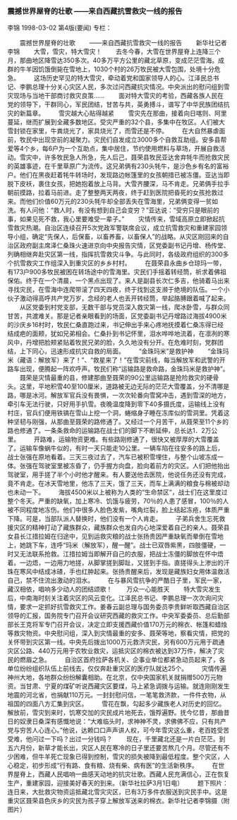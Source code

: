 ### 震撼世界屋脊的壮歌  ——来自西藏抗雪救灾一线的报告
李锦
1998-03-02
第4版(要闻)
专栏：

　　震撼世界屋脊的壮歌
　　——来自西藏抗雪救灾一线的报告
　　新华社记者  李锦
　　大雪，雪灾，特大雪灾！
　　去冬今春，大雪在世界屋脊上连降三个月，那曲地区降雪达350多次。40多万平方公里的藏北草原，变成茫茫雪海。成群的牛羊因饥饿倒毙在雪地上，1030个村的26万牧民被大雪包围，处境十分危急。
　　这场历史罕见的特大雪灾，牵动着党和国家领导人的心。江泽民总书记、李鹏总理十分关心灾区人民，多次过问西藏抗灾情况。中央派出的慰问组到雪灾现场与当地干部商讨救灾良策……
　　面对特大雪灾的考验，西藏各族人民在党的领导下，干群同心，军民团结，甘苦与共，英勇搏斗，谱写了中华民族团结抗灾的新篇章。
　　雪灾越大心贴得越紧
　　雪灾先在那曲，接着向日喀则、阿里蔓延，继而扩展到全藏多数地区。受灾严重的32个县，多集中在牧区。人们被大雪封锁在家里，牛粪烧光了，家具烧光了，而雪还是不停。
　　在大自然暴虐面前，牧民中出现空前的凝聚力。灾民们自发成立3000多个自救互助组。安多县帮爱等4个乡，每6户为一个互助点，集中居住，节约使用燃料与草场，开展自救活动。雪灾中，许多牧民急人所急，先人后己，聂荣县牧民亚达舍弃牦牛而抢救灾民的英雄事迹，在千里草原广为流传。这兄弟俩有230头牦牛，是沙色乡有名的富裕户。他们在黑夜赶着牦牛转场时，发现路边帐篷里的女孩朝措已被冻僵。亚达当即脱下皮袄，裹住女孩，把她抱着放上马背。大雪齐腰深，马不肯走。兄弟俩手拉手朝前摸路，拉着马前进。走了整整两天两夜，终于赶到医院把昏死的女孩抢救过来。而他们价值60万元的230头牦牛却全部丢失在雪海里，兄弟俩变得一贫如洗。有人问他：“救人时，有没有想到自己会变穷？”亚达说：“受穷只是眼前的事，如果见死不救，我心里要难受一辈子。”
　　灾情传来，雪域高原立即掀起抗雪救灾热潮。自治区连续召开5次党政军警联席会议，成立抗雪救灾和重建家园领导小组，确定“先保人，后保畜，以畜养畜，以畜保人”的战略。从灾区刚回来的自治区政府副主席泽仁桑珠火速进京向中央报告灾情，区党委副书记丹增、杨传堂、列确相继奔赴灾区第一线，指挥抗雪救灾斗争。与此同时，各级政府组织的300多个抗雪救灾工作组深入到重灾区的乡乡村村。
　　在聂荣县永曲乡仓琼玛一带，有173户900多牧民被困在转场途中的雪海里。灾民们手摇着转经筒，祈求着佛祖保佑。终于在一个清晨，一个黑点出现了。来人是副县长次仁多吉，他骑着马出来寻找灾民，在雪海中连爬带滚了四天四夜，终于找到这支濒于绝境的队伍。一个小伙子激动得高呼共产党万岁，念经的老人也丢开转经筒，举起胳膊跟着喊了起来。
　　从区党委到村党支部，无数干部与党员深入救灾第一线，爬冰卧雪，与群众同甘苦，共渡难关。那是记者亲眼看到的场面，区党委副书记丹增路过海拔4900米的沙庆乡16村时，牧民仁桑直跑过来，书记伸出手来心疼地抚摸着仁桑冻得已经结成疤的面颊，犹如兄弟相会。仁桑扑到书记怀里，泪水哗哗地流着，在凛冽的寒风中，丹增把脸颊紧贴着牧民兄弟的脸，久久地没有分开。在危难时刻，党群团结，上下同心，迅速形成抗灾自救的局面。
　　“金珠玛米”是救护神
　　“金珠玛米（藏语：解放军）来了！”、“救星来了！”在雪灾前线，每当解放军和武警的开路车出现，便腾起一阵欢呼声。牧民们称“运输路是救命路，金珠玛米是救护神”。
　　聂荣是灾情最重的县，修建那曲至聂荣的90公里运输路是抢险救灾的硬骨头。这里，平地积雪40至100厘米，道路被无边无际的茫茫大雪覆盖，分不清哪是路，哪是冰河。解放军官兵没有畏惧，一次次轮番向雪窝冲击，遇到雪深的地方，牵引车无法行驶，只好用手扒雪。夜晚温度降到零下40多摄氏度，运输线上没有村庄，官兵们便用铁镐在雪山上挖一个洞，蜷缩身子睡在冻库似的雪洞里。凭着这种坚韧与刚强，从那曲至聂荣的路修通了。又经过一个月苦干，从聂荣至11个乡的路也修通了。一条条救命的运输路在战士们的脚下不断延伸，总长达1．2万公里。
　　开路难，运输物资更难。有些路刚修通了，很快又被厚厚的大雪覆盖了。运输车像蜗牛似的，有时一天只能走10公里。一辆车陷在往安多的路上后，战士张强在原地看着。三天三夜过去了，汽车已被积雪埋住，与整个山坡冻成一体。张强在驾驶室里被冻昏了，仍手握方向盘，脸向着前方的灾区。人们把他抬出驾驶室，用手搓了半个小时他才醒来。有人要送他去医院，他说任务还没有完成，竟不肯走。在冰天雪地里，他冻了三天，饿了三天，而车上满满的粮食与棉被却动也未动一下。
　　海拔4500米以上被称为人类的“生命禁区”，战士们在这里度过整个冬天。严重的缺氧，加上寒冷、饥饿与疲劳，70％的人患了感冒，100％的人被不同程度地冻伤。他们中很多人脸色发紫，嘴角烂裂，脸上结起冻疮，体质严重下降。可是，当部队派人替换时，他们没有一个人肯走。
　　子弟兵舍生忘死救援灾区的精神打动了藏族群众，藏族群众也发自内心地深爱着自己的亲人。聂荣县女县长江措拉姆在归途中，见到运救灾粮的战士张扬贵因严重缺氧而晕倒在雪地上，她跳下车，连呼“玛米（解放军），醒一醒”。战士已双唇紫黑，四肢僵硬，一时又无法联系抢救。江措拉姆当即解开自己的衣服，把战士冻僵的脚放在怀中焐着。一边焐，一边用力地搓，从脚掌搓到脚趾，又搓到手指。直搓得头上渗出的汗珠在寒风中结成冰碴，手也红肿起来。张扬贵醒来后，发现是藏族妇女用体温救活自己，禁不住流出激动的泪水。
　　在与暴风雪抗争的严酷日子里，军民一家，藏汉相依，唱响多少动人的团结颂歌！
　　万众一心能胜天
　　特大雪灾发生后，中南海时刻关注着灾区的风云变化。江泽民总书记、李鹏总理一次次询问灾情，要求一定抓好抗雪救灾工作。姜春云副总理与国务委员李贵鲜听取西藏自治区领导的汇报，国务院专门召开会议研究西藏的救灾工作。中央军委委员、总后勤部部长王克将军专门召开会议，决定立即支援西藏价值170万元的棉衣、帐篷和蜡烛等救灾物资。中央慰问组，深入到灾情最重的安多、聂荣等地，察看灾情，把党的关怀带到灾区第一线。中央先后拨出1000万元救济灾民，另有600万元用于疏通灾区公路、440万元用于农牧业救灾，运抵灾区的棉衣被达到37万件，解决了灾民的燃眉之急。
　　自治区首府拉萨各机关、企事业单位都紧急动员起来了，各单位纷纷组织队伍上前线去，仅仅奔赴重灾区的医疗队就达25个。
　　灾情传遍神州大地，各地群众纷纷解囊相助。在北京，仅中央国家机关就捐赠500万元物资。当甘肃、宁夏的煤矿听说西藏灾区要煤，马上紧急调拨与运输。就连刚刚发生地震的河北省，也捐献110万元。一封封慰问信，一笔笔救济款，一件件衣物，从祖国的四面八方汇集到灾区。
　　雪花在飘，勾起多少藏族老人对历史的回忆。解放前，雪灾到来时，饥寒交加的灾民成片地死去，饿殍遍野。抚今忆昔，那曲昔日的奴隶日桑深有感慨地说：“大难临头时，求神神不灵，求佛佛不应，只有共产党与穷苦人心连心。”他说，达赖口口声声讲人权，可今年雪灾这么重，老百姓受苦受难，他问过一下吗？出过一分钱吗？
　　现在，千里藏北还是一片白茫茫。到五六月份，新草才能长出，灾区人民在寒冷的日子里还要苦熬几个月。尽管还有不少困难，但牛羊死亡现象已得到控制，雪灾的损失被降到最低程度。整个灾区，人心稳定，初步形成“行有路、食有粮、烧有柴、病有医”的生活新秩序。
　　在世界屋脊上，西藏人民唱响一曲感天动地的抗灾壮歌。西藏人民充满信心，正在恢复生产，重建家园，迎接美好春天的到来。（新华社拉萨3月1日电）
　　题下照片：连日来，大批救灾物资运抵藏北雪灾灾区，已有3万多件衣服送到灾民手中。这是重灾区聂荣县色庆乡的灾民为孩子穿上解放军送来的棉衣。新华社记者李锦摄（附图片）
